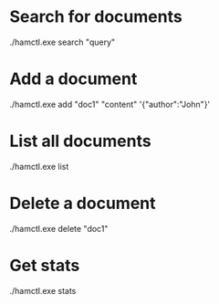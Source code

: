 # Search for documents
./hamctl.exe search "query"

# Add a document
./hamctl.exe add "doc1" "content" '{"author":"John"}'

# List all documents
./hamctl.exe list

# Delete a document
./hamctl.exe delete "doc1"

# Get stats
./hamctl.exe stats